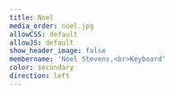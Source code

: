 ```yaml
---
title: Noel
media_order: noel.jpg
allowCSS: default
allowJS: default
show_header_image: false
membername: 'Noel Stevens,<br>Keyboard'
color: secondary
direction: left
---
```


